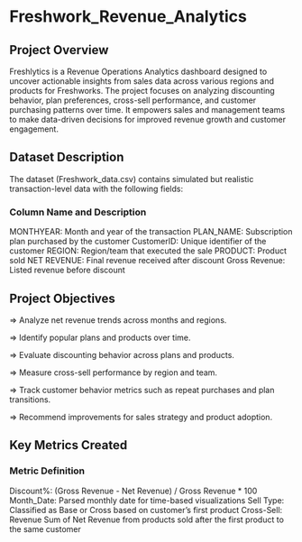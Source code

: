 # Freshwork_Revenue_Analytics
## Project Overview
Freshlytics is a Revenue Operations Analytics dashboard designed to uncover actionable insights from sales data across various regions and products for Freshworks. The project focuses on analyzing discounting behavior, plan preferences, cross-sell performance, and customer purchasing patterns over time. It empowers sales and management teams to make data-driven decisions for improved revenue growth and customer engagement.

## Dataset Description
The dataset (Freshwork_data.csv) contains simulated but realistic transaction-level data with the following fields:

### Column Name	and Description
MONTHYEAR: Month and year of the transaction
PLAN_NAME: Subscription plan purchased by the customer
CustomerID: Unique identifier of the customer
REGION: Region/team that executed the sale
PRODUCT: Product sold
NET REVENUE: Final revenue received after discount
Gross Revenue: Listed revenue before discount

## Project Objectives
=> Analyze net revenue trends across months and regions.

=> Identify popular plans and products over time.

=> Evaluate discounting behavior across plans and products.

=> Measure cross-sell performance by region and team.

=> Track customer behavior metrics such as repeat purchases and plan transitions.

=> Recommend improvements for sales strategy and product adoption.

## Key Metrics Created
### Metric	Definition
Discount%:	(Gross Revenue - Net Revenue) / Gross Revenue * 100
Month_Date:	Parsed monthly date for time-based visualizations
Sell Type:	Classified as Base or Cross based on customer’s first product
Cross-Sell: Revenue	Sum of Net Revenue from products sold after the first product to the same customer
